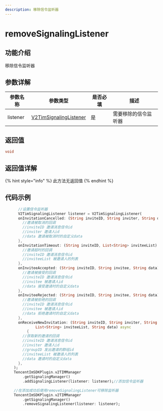 ```yaml
---
description: 移除信令监听器
---
```


# removeSignalingListener

## 功能介绍

移除信令监听器

## 参数详解

| 参数名称     | 参数类型                                                                          | 是否必填 | 描述         |
| -------- | ----------------------------------------------------------------------------- | ---- | ---------- |
| listener | [V2TimSignalingListener](../guan-jian-lei/listener/v2timsignalinglistener.md) | 是    | 需要移除的信令监听器 |

## 返回值

```dart
void
```

## 返回值详解

{% hint style="info" %}
此方法无返回值
{% endhint %}

## 代码示例

```dart
      //设置信令监听器
      V2TimSignalingListener listener = V2TimSignalingListener(
      onInvitationCancelled: (String inviteID, String inviter, String data) async {
        //邀请被取消的回调
        //inviteID 邀请消息信令id
        //inviter 邀请人id
        //data 邀请被取消时的自定义data
      },
      onInvitationTimeout: (String inviteID, List<String> inviteeList) async {
        //邀请超时的回调
        //inviteID 邀请消息信令id
        //inviteeList 被邀请人的列表
      },
      onInviteeAccepted: (String inviteID, String invitee, String data) async {
        //邀请被接受的回调
        //inviteID 邀请消息信令id
        //invitee 被邀请人id
        //data 接受邀请时的自定义data
      },
      onInviteeRejected: (String inviteID, String invitee, String data) async {
        //邀请被拒绝的回调
        //inviteID 邀请消息信令id
        //invitee 被邀请人id
        //data 拒绝邀请时的自定义data
      },
      onReceiveNewInvitation: (String inviteID, String inviter, String groupID,
              List<String> inviteeList, String data) async
          {
        //获取新的邀请的回调
        //inviteID 邀请消息信令id
        //inviter 邀请人id
        //groupID 发出邀请的群组id
        //inviteeList 被邀请人的列表
        //data 邀请时的自定义data
      },
    );
    TencentImSDKPlugin.v2TIMManager
        .getSignalingManager()
        .addSignalingListener(listener: listener);//添加信令监听器
        
    //在添加成功后使用removeSignalingListener可移除监听器    
    TencentImSDKPlugin.v2TIMManager
        .getSignalingManager()
        .removeSignalingListener(listener: listener);
```
